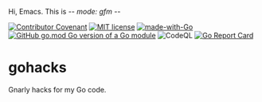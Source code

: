 Hi, Emacs.  This is -*- mode: gfm -*-

[![Contributor Covenant](https://img.shields.io/badge/Contributor%20Covenant-2.1-4baaaa.svg)](code_of_conduct.md)
[![MIT license](https://img.shields.io/badge/License-MIT-blue.svg)](https://lbesson.mit-license.org/)
[![made-with-Go](https://img.shields.io/badge/Made%20with-Go-1f425f.svg)](https://go.dev/)
[![GitHub go.mod Go version of a Go module](https://img.shields.io/github/go-mod/go-version/Asmodai/gohacks.svg)](https://github.com/Asmodai/gohacks)
![CodeQL](https://github.com/Asmodai/gohacks/workflows/CodeQL/badge.svg)
[![Go Report Card](https://goreportcard.com/badge/github.com/Asmodai/gohacks)](https://goreportcard.com/report/github.com/Asmodai/gohacks)

# gohacks

Gnarly hacks for my Go code.
